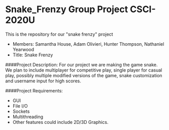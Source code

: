 # Snake_Frenzy Group Project CSCI-2020U
This is the repository for our "snake frenzy" project

* Members: Samantha House, Adam Olivieri, Hunter Thompson, Nathaniel Yearwood
* Title: Snake Frenzy

####Project Description:
	For our project we are making the game snake. We plan to include multiplayer for competitive play, 
	single player for casual play, possibly multiple modified versions of the game, snake
	customization and username input for high scores.

####Project Requirements:
* GUI
* File I/O
* Sockets
* Multithreading
* Other features could include 2D/3D Graphics.
    